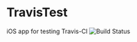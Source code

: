 # TravisTest
iOS app for testing Travis-CI
![Build Status](https://travis-ci.org/UpWorks/TravisTest.svg?branch=master)

